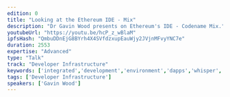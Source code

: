 ```yaml
---
edition: 0
title: "Looking at the Ethereum IDE - Mix"
description: "Dr Gavin Wood presents on Ethereum's IDE - Codename Mix."
youtubeUrl: "https://youtu.be/hcP_z_wBlaM"
ipfsHash: "QmbuDDnEjG8BYrh4X4SVfdzxupEauWjy2JVjnMFvyYNC7e"
duration: 2553
expertise: "Advanced"
type: "Talk"
track: "Developer Infrastructure"
keywords: ['integrated','development','environment','dapps','whisper','swarm','debug','tests','documentation','code','compiler','state','github']
tags: ['Developer Infrastructure']
speakers: ['Gavin Wood']
---
```

